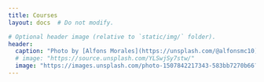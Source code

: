 ```yaml
---
title: Courses
layout: docs  # Do not modify.

# Optional header image (relative to `static/img/` folder).
header:
  caption: "Photo by [Alfons Morales](https://unsplash.com/@alfonsmc10) on Unsplash"
  # image: "https://source.unsplash.com/YLSwjSy7stw/"
  image: "https://images.unsplash.com/photo-1507842217343-583bb7270b66?auto=format&fit=max&w=1080&q=80"
---
```

